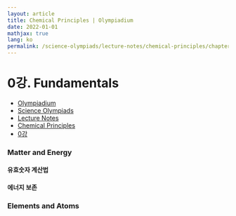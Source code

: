 ```yaml
---
layout: article
title: Chemical Principles | Olympiadium
date: 2022-01-01
mathjax: true
lang: ko
permalink: /science-olympiads/lecture-notes/chemical-principles/chapter-0/
---
```

# 0강. Fundamentals

<ul class="breadcrumb">
	<li><a href="{{ site.url }}">Olympiadium</a></li> 
	<li><a href="{{ site.url }}science-olympiads/">Science Olympiads</a></li> 
	<li><a href="{{ site.url }}science-olympiads/lecture-notes/">Lecture Notes</a></li> 
	<li><a href="{{ site.url }}science-olympiads/lecture-notes/chemical-principles/">Chemical Principles</a></li> 
	<li><a href="{{ site.url }}science-olympiads/lecture-notes/chemical-principles/chapter-0/">0강</a></li>
</ul>

### Matter and Energy

#### 유효숫자 계산법
#### 에너지 보존

### Elements and Atoms

